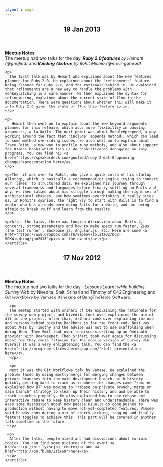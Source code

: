 ```yaml
---
layout : page
---
```


<section id="container">
  <div id="flash"></div>

  <section class='column'>
    <article>
    <header><h2>19 Jan 2013</h2></header>
    <p>
      <strong>Meetup Notes</strong><br />
      The meetup had two talks for the day: <em><strong>Ruby 2.0 features</strong> by Hemant (@gnufied)</em> and <em><strong>Building Allotrop</strong> by Rohit Mishra (@movingahead)</em> 
    </p>
    
    <p>
      The first talk was by Hemant who explained about the new features planned for Ruby 2.0. He explained about the 'refinements' feature being planned for Ruby 2.x, and the rationale behind it. He explained that refinements are a new way to handle the problems with monkeypatching in a sane manner. He then explained the syntax for refine/using, explained about the current state of flux in the documentation. There were questions about whether this will make it into Ruby 2.0 given the state of flux this feature is in. 
    </p>
    
    <p>
       Hemant then went on to explain about the new keyword arguments planned for this release, which adds more flexibility in passing arguments, a la Rails. The next point was about Module#prepend, a way working around the fact that 'include' appends methods, which can lead to some method overriding issues. He also went on to explain about Trace Point, a new way to profile ruby methods, and also about support for DTrace hooks which lets us do sophisticated debugging on ruby programs. You can find his <a href="https://speakerdeck.com/gnufied/ruby-2-dot-0-upcoming-changes">presentation here</a>. 
    </p>
    
    <p>Then it was over to Rohit, who gave a quick intro of his startup  Allotrop, which is basically a recommendation engine trying to connect our 'likes' to structured data. He explained his journey through several frameworks and languages before finally settling on Rails and why. He then talked about his struggle through making the right set of architectural choices, and how somtimes overthinking it really bites us. In Rohit's opinion, the right way to start with Rails is to find a mentor who has already been doing Rails for a while, and not being afraid to break stuff and learn from the results.
    </p>
    
    <p>After the talks, there was longish discussion about Rails 4, concerns, strong parameters and how to make specs run faster, Zeus (the test runner), Backbone.js, Angular.js, etc. Here are some <a href="https://www.dropbox.com/sh/8rpeov7z5lz3a02/bd2-SGXWis/brug/jan2013">pics of the event</a>.</p>
    </article>
  </section>

  <section class='column'>
    <article>
      <header><h2>17 Nov 2012</h2></header>
      <p>
      <strong>Meetup Notes</strong><br />
      The meetup had two talks for the day - <em>Lessons Learnt while building Survey Web</em> 
      by Nivedita, Smit, Srihari and Timothy of C42 Engineering and 
      <em>Git workflows</em> by Vamsee Kanakala of BangTheTable Software. 
      </p>

      <p>
      The meetup started with Srihari of C42 explaining the rationale for the survey-web project, and Nivedita took over explaining the use of STI in the project. After that, Srihari took over explaining the use and reasons behind picking Backbone.js for the front-end. Next was about APIs by Timothy and the advice was not to use scaffolding when doing them. Then Smit took over to discuss setting up an Omniauth provider with Doorkeeper. Then Srihari took over again for discussing about how they chose Titanium for the mobile version of Survey Web. Overall it was a very enlightening talk. You can find the <a href="http://brug-nov-slides.herokuapp.com/">full presentation here</a>.
      </p>

      <p>
      Next it was the Git Workflows talk by Vamsee. He explained the problem faced by using mostly merge for merging changes between private branches into the main development branch, with history quickly getting hard to track as to where the changes came from. He explained how BTT was moving to "rebase on private branch, merge on main branch" strategy to clean up their history and and be able to track branches properly. He alos explained how to use rebase and interactive rebase to keep history clean and understandable. There was also some discussion about how people usually do code pushes to production without having to move not-yet-completed features. Vamsee said he was considering a mix of cherry picking, tagging and finally feature toggles to achieve this. This part will be covered in another talk sometime in the future.
     </p>

     <p>
      After the talks, people mixed and had discussions about various topics. You can find some pictures of the event <a href="http://bit.ly/SFjbJi">here</a> and <a href="http://on.fb.me/ZTie69">here</a>.
     </p>
    </article>  
  </section>

</section>

